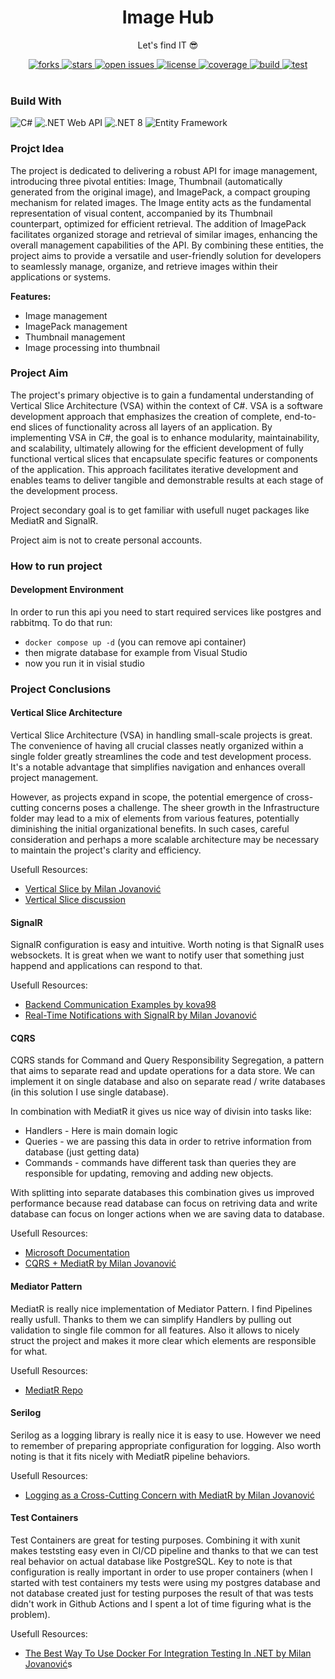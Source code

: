 <div align="center">
  
  <h1> Image Hub </h1>
  <p> Let's find IT 😎 </p>

  <div>
    <a href="https://github.com/psp515/ImageHub/network/members">
      <img src="https://img.shields.io/github/forks/psp515/ImageHub" alt="forks" />
    </a>
    <a href="https://github.com/psp515/ImageHub/stargazers">
      <img src="https://img.shields.io/github/stars/psp515/ImageHub" alt="stars" />
    </a>
    <a href="https://github.com/psp515/ImageHub/issues/">
      <img src="https://img.shields.io/github/issues/psp515/ImageHub" alt="open issues" />
    </a>
    <a href="https://github.com/psp515/ImageHub/blob/master/LICENSE">
      <img src="https://img.shields.io/github/license/psp515/ImageHub" alt="license" />
    </a>
    <a href="https://codecov.io/gh/psp515/ImageHub">
      <img src="https://codecov.io/gh/psp515/ImageHub/graph/badge.svg" alt="coverage" />
    </a>
    <a href="https://github.com/psp515/ImageHub/actions/workflows/BuildDotnet.yml">
      <img src="https://github.com/psp515/ImageHub/actions/workflows/BuildDotnet.yml/badge.svg" alt="build" />
    </a>
    <a href="https://github.com/psp515/ImageHub/actions/workflows/TestDotnet.yml">
      <img src="https://github.com/psp515/ImageHub/actions/workflows/TestDotnet.yml/badge.svg" alt="test" />
    </a>
  </div>
</div>

<br/>

### Build With

![C#](https://img.shields.io/badge/C%23-239120?style=for-the-badge&logo=c-sharp&logoColor=white&style=flat)
![.NET Web API](https://img.shields.io/badge/.NET_Web_API-0089D6?style=for-the-badge&logo=dotnet&logoColor=white&style=flat)
![.NET 8](https://img.shields.io/badge/.NET_8-5C2D91?style=for-the-badge&logo=dotnet&logoColor=white&style=flat)
![Entity Framework](https://img.shields.io/badge/Entity_Framework-0089D6?style=for-the-badge&logo=dotnet&logoColor=white&style=flat)

### Projct Idea

The project is dedicated to delivering a robust API for image management, introducing three pivotal entities: Image, Thumbnail (automatically generated from the original image), and ImagePack, a compact grouping mechanism for related images. The Image entity acts as the fundamental representation of visual content, accompanied by its Thumbnail counterpart, optimized for efficient retrieval. The addition of ImagePack facilitates organized storage and retrieval of similar images, enhancing the overall management capabilities of the API. By combining these entities, the project aims to provide a versatile and user-friendly solution for developers to seamlessly manage, organize, and retrieve images within their applications or systems.

<b>Features:</b>
- Image management
- ImagePack management
- Thumbnail management
- Image processing into thumbnail

### Project Aim

The project's primary objective is to gain a fundamental understanding of Vertical Slice Architecture (VSA) within the context of C#. VSA is a software development approach that emphasizes the creation of complete, end-to-end slices of functionality across all layers of an application. By implementing VSA in C#, the goal is to enhance modularity, maintainability, and scalability, ultimately allowing for the efficient development of fully functional vertical slices that encapsulate specific features or components of the application. This approach facilitates iterative development and enables teams to deliver tangible and demonstrable results at each stage of the development process.

Project secondary goal is to get familiar with usefull nuget packages like MediatR and SignalR.

Project aim is not to create personal accounts.

### How to run project

#### Development Environment
In order to run this api you need to start required services like postgres and rabbitmq. To do that run:
- ```docker compose up -d``` (you can remove api container)
- then migrate database for example from Visual Studio
- now you run it in visial studio

### Project Conclusions

#### Vertical Slice Architecture

Vertical Slice Architecture (VSA) in handling small-scale projects is great. The convenience of having all crucial classes neatly organized within a single folder greatly streamlines the code and test development process. It's a notable advantage that simplifies navigation and enhances overall project management.

However, as projects expand in scope, the potential emergence of cross-cutting concerns poses a challenge. The sheer growth in the Infrastructure folder may lead to a mix of elements from various features, potentially diminishing the initial organizational benefits. In such cases, careful consideration and perhaps a more scalable architecture may be necessary to maintain the project's clarity and efficiency.

Usefull Resources:
- [Vertical Slice by Milan Jovanović](https://www.milanjovanovic.tech/blog/vertical-slice-architecture)
- [Vertical Slice discussion](https://www.linkedin.com/posts/davidcallan_dotnet-softwarengineering-cleanarchitecture-activity-7157374290630205440-zOMb/)

#### SignalR

SignalR configuration is easy and intuitive. Worth noting is that SignalR uses websockets.
It is great when we want to notify user that something just happend and applications can respond to that.

Usefull Resources:
- [Backend Communication Examples by kova98](https://github.com/kova98/BackendCommunicationPatterns.NET?fbclid=IwAR32fMvYalIR55mac3CgMjAaUPl7GqMBn3_ZAHi5gmxkoQypg9hMoKodRcs)
- [Real-Time Notifications with SignalR by Milan Jovanović](https://www.youtube.com/watch?v=O7oaxFgNuYo&t=429s)

#### CQRS

CQRS stands for Command and Query Responsibility Segregation, a pattern that aims to separate read and update operations for a data store. 
We can implement it on single database and also on separate read / write databases (in this solution I use single database). 

In combination with MediatR it gives us nice way of divisin into tasks like:
- Handlers - Here is main domain logic
- Queries - we are passing this data in order to retrive information from database (just getting data)
- Commands - commands have different task than queries they are responsible for updating, removing and adding new objects.

With splitting into separate databases this combination gives us improved performance because read database can focus on retriving data and write database can focus on longer actions when we are saving data to database.

Usefull Resources:
- [Microsoft Documentation](https://learn.microsoft.com/en-us/azure/architecture/patterns/cqrs)
- [CQRS + MediatR by Milan Jovanović](https://www.youtube.com/watch?v=vdi-p9StmG0&t=1017s)

#### Mediator Pattern

MediatR is really nice implementation of Mediator Pattern. I find Pipelines really usfull. Thanks to them we can simplify Handlers by pulling out validation to single file common for all features. Also it allows to nicely struct the project and makes it more clear which elements are responsible for what.

Usefull Resources:
- [MediatR Repo](https://github.com/jbogard/MediatR)

#### Serilog

Serilog as a logging library is really nice it is easy to use. However we need to remember of preparing appropriate configuration for logging. Also worth noting is that it fits nicely with MediatR pipeline behaviors.

Usefull Resources:
- [Logging as a Cross-Cutting Concern with MediatR by Milan Jovanović](https://www.youtube.com/watch?v=JVX9MMpO6pE)

#### Test Containers

Test Containers are great for testing purposes. Combining it with xunit makes teststing easy even in CI/CD pipeline and thanks to that we can test real behavior on actual database like PostgreSQL. Key to note is that configuration is really important in order to use proper containers (when I started with test containers my tests were using my postgres database and not database created just for testing purposes the result of that was tests didn't work in Github Actions and I spent a lot of time figuring what is the problem).

Usefull Resources:
- [The Best Way To Use Docker For Integration Testing In .NET by Milan Jovanović](https://www.youtube.com/watch?v=tj5ZCtvgXKY&t=445s)s